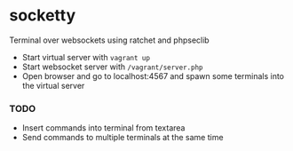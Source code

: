 # socketty
Terminal over websockets using ratchet and phpseclib

* Start virtual server with `vagrant up`
* Start websocket server with `/vagrant/server.php`
* Open browser and go to localhost:4567 and spawn some terminals into the virtual server

### TODO

* Insert commands into terminal from textarea
* Send commands to multiple terminals at the same time
